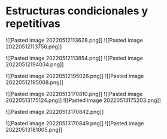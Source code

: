 # Estructuras condicionales y repetitivas

![[Pasted image 20220512113628.png]]
![[Pasted image 20220512113756.png]]





![[Pasted image 20220512113854.png]]
![[Pasted image 20220512194034.png]]








![[Pasted image 20220512195026.png]]
![[Pasted image 20220512195008.png]]



![[Pasted image 20220513170810.png]]
![[Pasted image 20220513175124.png]]
![[Pasted image 20220513175203.png]]






![[Pasted image 20220513170842.png]]






![[Pasted image 20220513170849.png]]
![[Pasted image 20220513181005.png]]




